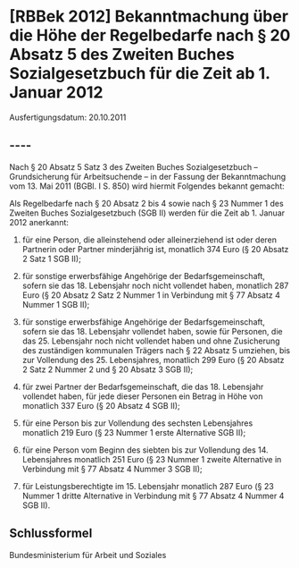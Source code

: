 # [RBBek 2012] Bekanntmachung über die Höhe der Regelbedarfe nach § 20 Absatz 5 des Zweiten Buches Sozialgesetzbuch für die Zeit ab 1. Januar 2012

Ausfertigungsdatum: 20.10.2011

 

## ----

Nach § 20 Absatz 5 Satz 3 des Zweiten Buches Sozialgesetzbuch – Grundsicherung für Arbeitsuchende – in der Fassung der Bekanntmachung vom 13. Mai 2011 (BGBl. I S. 850) wird hiermit Folgendes bekannt gemacht:

Als Regelbedarfe nach § 20 Absatz 2 bis 4 sowie nach § 23 Nummer 1 des Zweiten Buches Sozialgesetzbuch (SGB II) werden für die Zeit ab 1. Januar 2012 anerkannt:

1. für eine Person, die alleinstehend oder alleinerziehend ist oder deren Partnerin oder Partner minderjährig ist, monatlich 374 Euro (§ 20 Absatz 2 Satz 1 SGB II);

2. für sonstige erwerbsfähige Angehörige der Bedarfsgemeinschaft, sofern sie das 18. Lebensjahr noch nicht vollendet haben, monatlich 287 Euro (§ 20 Absatz 2 Satz 2 Nummer 1 in Verbindung mit § 77 Absatz 4 Nummer 1 SGB II);

3. für sonstige erwerbsfähige Angehörige der Bedarfsgemeinschaft, sofern sie das 18. Lebensjahr vollendet haben, sowie für Personen, die das 25. Lebensjahr noch nicht vollendet haben und ohne Zusicherung des zuständigen kommunalen Trägers nach § 22 Absatz 5 umziehen, bis zur Vollendung des 25. Lebensjahres, monatlich 299 Euro (§ 20 Absatz 2 Satz 2 Nummer 2 und § 20 Absatz 3 SGB II);

4. für zwei Partner der Bedarfsgemeinschaft, die das 18. Lebensjahr vollendet haben, für jede dieser Personen ein Betrag in Höhe von monatlich 337 Euro (§ 20 Absatz 4 SGB II);

5. für eine Person bis zur Vollendung des sechsten Lebensjahres monatlich 219 Euro (§ 23 Nummer 1 erste Alternative SGB II);

6. für eine Person vom Beginn des siebten bis zur Vollendung des 14. Lebensjahres monatlich 251 Euro (§ 23 Nummer 1 zweite Alternative in Verbindung mit § 77 Absatz 4 Nummer 3 SGB II);

7. für Leistungsberechtigte im 15. Lebensjahr monatlich 287 Euro (§ 23 Nummer 1 dritte Alternative in Verbindung mit § 77 Absatz 4 Nummer 4 SGB II).


## Schlussformel

Bundesministerium für Arbeit und Soziales
